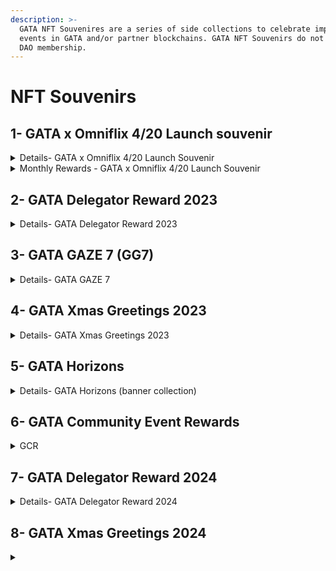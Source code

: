 ```yaml
---
description: >-
  GATA NFT Souvenires are a series of side collections to celebrate important
  events in GATA and/or partner blockchains. GATA NFT Souvenirs do not provide
  DAO membership.
---
```


# NFT Souvenirs

## 1- GATA x Omniflix 4/20 Launch souvenir

<details>

<summary>Details- GATA x Omniflix 4/20 Launch Souvenir</summary>

As a way of celebrating the highly anticipated launch of FLIX token, the GATA DAO has decided to drop 5000 NFT souvenirs to our community and omniflix community. These souvenirs are designed to serve as a memento of this significant event and to reward our community for their unwavering support of GATA.

As a holder of one of these souvenirs, you will have a chance to win exciting mint out rewards and monthly rewards. We believe that this is a fantastic opportunity for our community to benefit from our participation in the Omniflix network and to share in the rewards of our success. We are committed to adding value to our ecosystem and to ensuring that our community is well-rewarded for their efforts and contributions.

**Minting**\
_Collection Size : 5209_\
_Airdrop eligibility: Holding any of the GATA DAO collection_ \
_Mint date: April 21, 2023_\
_Mint price: 1 $FLIX_\
\
[_GATA x Omniflix 4/20 Launch Souvenirs on Omniflix Marketplace_](https://omniflix.market/collection/onftdenoma6a057db64674de0b129e9b5c087d404)

**Mint-out Rewards**\
**•** 5x [Voyager Cat (GATAv) ](gata-nft-dao/)\
• 1x [Yield Gorilla (Bull/Legend)](../yield-gorillas/)\
• 8x [Yield Gorilla (Neat/Elemental)](../yield-gorillas/)\
\
**Monthly Rewards**\
\~$100 USD in rewards (Tokens & NFTs)&#x20;

**Winners**\
All winners will be selected automatically.

</details>

<details>

<summary>Monthly Rewards - GATA x Omniflix 4/20 Launch Souvenir</summary>

### 1st Monthly Rewards (June 2023)

1 [Yield Gorilla (Neat/Elemental)](../yield-gorillas/) each to 10 winners. Total 10 YGs\
10 $FLIX each to 10 winners. Total 100 $FLIX  \
[https://twitter.com/GataDaoZone/status/1670083887052242947?s=20](https://twitter.com/GataDaoZone/status/1670083887052242947?s=20)&#x20;

### **2nd Monthly Rewards (July 2023)**

Bought \~$100 worth of GATA x Omniflix launch souvenir to burn.  [https://omniflix.market/account/omniflix1dd7s79l4aghwssrnqagryj8ud38qmd9vjdsq6q/nfts](https://omniflix.market/account/omniflix1dd7s79l4aghwssrnqagryj8ud38qmd9vjdsq6q/nfts)

### 3rd Monthly Rewards (August 2023)

1x 10 [AiG](apes-in-games-rise-of-apelandia/aig-nft-collection.md) NFTs\
20x 10 $ARCH

[https://twitter.com/GataDaoZone/status/1691383512371286017?s=20](https://twitter.com/GataDaoZone/status/1691383512371286017?s=20)

### **4th Monthly Rewards (September 2023)**

1x 10 [AiG](apes-in-games-rise-of-apelandia/aig-nft-collection.md) NFTs\
20x 10 $ARCH\
20x 10 $FLIX

[https://twitter.com/GataDaoZone/status/1703390790699888740/photo/1](https://twitter.com/GataDaoZone/status/1703390790699888740/photo/1)

### **5th Monthly Rewards (October 2023)**

50 $FLIX each to 10 holders. Total 500 $FLIX

[https://twitter.com/GataDaoZone/status/1714617825099481432](https://twitter.com/GataDaoZone/status/1714617825099481432)

### 6th Monthly Rewards (November 2023)

15 $FLIX each to 15 holders. Total 225 $FLIX

[https://twitter.com/GataDaoZone/status/1725197163796258903](https://twitter.com/GataDaoZone/status/1725197163796258903)

### 7th Monthly Rewards (December 2023)

10 $FLIX each to 20 holders. Total 200 $FLIX

[https://twitter.com/GataDaoZone/status/1736048692413546680](https://twitter.com/GataDaoZone/status/1736048692413546680)

### 8th Monthly Rewards (January 2024)

100 $TORI each to 15 holders. Total 1500 $TORI

[https://twitter.com/GataDaoZone/status/1749505660302037214](https://twitter.com/GataDaoZone/status/1749505660302037214)

### 9th Monthly Rewards (February 2024)

20 $FLIX each to 10 holders. Total 200 $FLIX

[https://twitter.com/GataDaoZone/status/1757445677511004162](https://twitter.com/GataDaoZone/status/1757445677511004162)

### 10th Monthly Rewards (March 2024)

20 $FLIX each to 20 holders. Total 400 $FLIX\
\
[https://omniflix.market/campaign/267](https://omniflix.market/campaign/267)

### 11th Monthly Rewards (April 2024)

10 $FLIX each to 20 holders. Total 200 $FLIX\
&#x20;[https://omniflix.market/campaign/339](https://omniflix.market/campaign/339)

### 12th / Final Monthly Rewards (May 2024)

20 $FLIX each to 20 holders. Total 400 $FLIX\
[https://twitter.com/GataHubZone/status/1791513627075215650](https://twitter.com/GataHubZone/status/1791513627075215650)

</details>

## 2- GATA Delegator Reward 2023

<details>

<summary>Details- GATA Delegator Reward 2023</summary>

"GATA Delegator Reward 2023" is a limited NFT collection exclusively designed to celebrate and reward the loyal delegators of GATA DAO. These unique digital collectibles are a token of our gratitude, symbolizing GATA community's essential role in the validator service.

[GATA Delegator Rewards 2023 on Omniflix Marketplace](https://omniflix.market/collection/onftdenom20f3bdc8be264bd8a17c39bbb3c6a421)&#x20;

</details>

## 3- GATA GAZE 7 (GG7)

<details>

<summary>Details-  GATA GAZE 7</summary>

To celebrate the common journey of Stargaze & GATA, this side collection got launched on Dec. 7th 2023 as an open edition mint on Stargaze. &#x20;

"Limited open edition mint by GATA DAO, visual art animated by [Brasco](https://twitter.com/Tabrasco). GG7 is your lucky charm & a psychedelic tribute from GATA to Stargaze. From genesis mint till now, we've all seen a lot in the past year - there's no better time than now to celebrate the common journey of Stargaze & GATA together. Made by GATA with love."

[GATA GAZE 7 on Stargaze Marketplace](https://www.stargaze.zone/m/stars1xz3h6pvmvfygcpnyx95q7myk94vn9hf0mhyy78qy4vzp3w9qmdnqm03ue9/tokens)



**Rewards for Mint Raffle**

* 777 $STARS each to 7 minters
* 77 $STARS each to 77 minters

[https://x.com/GataDaoZone/status/1736048692413546680?s=20](https://x.com/GataDaoZone/status/1736048692413546680?s=20)



**Rewards for Mint Quests**

* "The Legend" (1st to collect each GH): [GATAv](gata-nft-dao/) + 500 $STARS + 1.500 Zealy XP
* "Circle of 7" (First 7 that collect each GH): [GATAv](gata-nft-dao/) + 2500 $STARS + 2.500 Zealy XP
* Collect all GATA validators banners: 800 $STARS + 750 Zealy XP
* Collect all GATAc banners: 500 $STARS + 500 Zealy XP
* Collect all GATAv banners: 500 $STARS + 500 Zealy XP
* Collect all YG banners: 500 $STARS + 500 Zealy XP

[Questboard & overview on Discord](https://discord.gg/Pv2dmzGS3j)

</details>

## 4- GATA Xmas Greetings 2023

<details>

<summary>Details- GATA Xmas Greetings 2023</summary>

Commemorative side collection of GATA with which we celebrated Christmas & year's end in 2023 with the community. Free mint for \~5500 GATA stakeholders (mint costs got fully refunded).

"The year is coming to an end, it's time to celebrate. GATA is sending these greetings to people who took part in our common journey through this eventful year & stood on board. The whole GATA team is wishing you a Merry Christmas!"

[GATA Xmas Greeting 2023 on Stargaze Marketplace ](https://www.stargaze.zone/m/stars1nssvsnfef3qpzy7a798c40mjevxky0l87admpezu4z4a36fye6yql244v8/tokens)

</details>

## 5- GATA Horizons

<details>

<summary>Details- GATA Horizons (banner collection)</summary>

GATA Horizons is a side collection of GATA, launched on Jan. 1st 2024, made by [Brasco](https://twitter.com/Tabrasco). The collection consists of a total of **1,000 GATA-themed banners:** 36 banners in 4 categories with various rarities, based on the various collections & validator operations of GATA.

"First banner collection of GATA DAO, visual art by Brasco. Spice up your profile with some fresh catnip-filled banners based on your favorite parts of GATA: from Colonial Cats and Voyager Cats to Yield Gorillas and our various IBC validators. A total of 1k banners in 4 different categories with a variety of rarity classes are waiting for you. Made by GATA with love."

[GATA Horizons on Stargaze Marketplace ](https://www.stargaze.zone/m/stars1udmfnrewelppflnl698j4m85q04rpm3h9vtzlu9286vxalfq6nxs5dzzkm/tokens)

</details>

## 6- GATA Community Event Rewards

<details>

<summary>GCR</summary>

GCR is a GATA community events reward collection, It get's airdrop to winners directly in their wallets. winners Burn the NFTs via Omniflix campaigns for the rewards.\
\
[https://omniflix.market/collection/onftdenomf68e41d26cac491a9881a6d10eb750bc](https://omniflix.market/collection/onftdenomf68e41d26cac491a9881a6d10eb750bc)\
\
[First campaign March 15 2024](https://omniflix.market/campaign/267)

[Second campaign April 15 2024](https://omniflix.market/campaign/339)

[Third campaign May 15 2024](https://omniflix.market/campaign/363)

[Fourth campaign June 2024](https://omniflix.market/campaign/375)

[Fifth campaign July 2024](https://omniflix.market/campaign/396) &#x20;

</details>

## 7- GATA Delegator Reward 2024

<details>

<summary>Details- GATA Delegator Reward 2024</summary>

GATA HUB Delegator Reward NFTs for every GATA fam member who staked with GATA on various IBC chains. \~5000 NFTs of 8 Networks were airdropped to the validators. \
\
[See on marketplace ](https://omniflix.market/c/onftdenom98a328b68f994118af813e69723f2cf6)

</details>

## 8- GATA Xmas Greetings 2024

<details>

<summary></summary>



</details>
